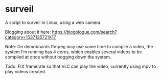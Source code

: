 # surveil
A script to surveil in Linux, using a web camera

Blogging about it here: https://blogologue.com/search?category=1537135721X17

Note: On demoboards ffmpeg may use some time to compile a video, the system
I'm running has 4 cores, which enables several videos to be compiled at once
without bogging down the system.

Todo: FIX framerate so that VLC can play the video; currently using mpv to 
play videos created.

